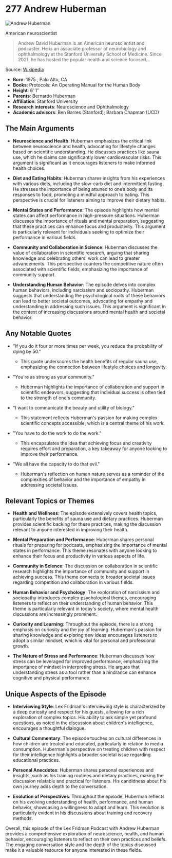 # 277 Andrew Huberman


![Andrew Huberman](https://encrypted-tbn0.gstatic.com/images?q=tbn:ANd9GcRDG8xW_Fb01ndjEDohbPnQT9lJIgd8NhIq8gojk3I&s=0)

American neuroscientist

> Andrew David Huberman is an American neuroscientist and podcaster. He is an associate professor of neurobiology and ophthalmology at the Stanford University School of Medicine. Since 2021, he has hosted the popular health and science focused...

Source: [Wikipedia](https://en.wikipedia.org/wiki/Andrew_Huberman)

- **Born**: 1975 , Palo Alto, CA
- **Books**: Protocols: An Operating Manual for the Human Body
- **Height**: 6′ 1″
- **Parents**: Bernardo Huberman
- **Affiliation**: Stanford University
- **Research interests**: Neuroscience and Ophthalmology
- **Academic advisors**: Ben Barres (Stanford); Barbara Chapman (UCD)


## The Main Arguments

- **Neuroscience and Health**: Huberman emphasizes the critical link between neuroscience and health, advocating for lifestyle changes based on scientific understanding. He discusses practices like sauna use, which he claims can significantly lower cardiovascular risks. This argument is significant as it encourages listeners to make informed health choices.

- **Diet and Eating Habits**: Huberman shares insights from his experiences with various diets, including the slow-carb diet and intermittent fasting. He stresses the importance of being attuned to one’s body and its responses to food, promoting a mindful approach to eating. This perspective is crucial for listeners aiming to improve their dietary habits.

- **Mental States and Performance**: The episode highlights how mental states can affect performance in high-pressure situations. Huberman discusses the importance of rituals and mental preparation, suggesting that these practices can enhance focus and productivity. This argument is particularly relevant for individuals seeking to optimize their performance in various fields.

- **Community and Collaboration in Science**: Huberman discusses the value of collaboration in scientific research, arguing that sharing knowledge and celebrating others' work can lead to greater advancements. This perspective counters the competitive nature often associated with scientific fields, emphasizing the importance of community support.

- **Understanding Human Behavior**: The episode delves into complex human behaviors, including narcissism and sociopathy. Huberman suggests that understanding the psychological roots of these behaviors can lead to better societal outcomes, advocating for empathy and understanding in addressing such issues. This argument is significant in the context of increasing discussions around mental health and societal behavior.

## Any Notable Quotes

- "If you do it four or more times per week, you reduce the probability of dying by 50."
  - This quote underscores the health benefits of regular sauna use, emphasizing the connection between lifestyle choices and longevity.

- "You're as strong as your community."
  - Huberman highlights the importance of collaboration and support in scientific endeavors, suggesting that individual success is often tied to the strength of one's community.

- "I want to communicate the beauty and utility of biology."
  - This statement reflects Huberman's passion for making complex scientific concepts accessible, which is a central theme of his work.

- "You have to do the work to do the work."
  - This encapsulates the idea that achieving focus and creativity requires effort and preparation, a key takeaway for anyone looking to improve their performance.

- "We all have the capacity to do that evil."
  - Huberman's reflection on human nature serves as a reminder of the complexities of behavior and the importance of empathy in addressing societal issues.

## Relevant Topics or Themes

- **Health and Wellness**: The episode extensively covers health topics, particularly the benefits of sauna use and dietary practices. Huberman provides scientific backing for these practices, making the discussion relevant to anyone interested in improving their health.

- **Mental Preparation and Performance**: Huberman shares personal rituals for preparing for podcasts, emphasizing the importance of mental states in performance. This theme resonates with anyone looking to enhance their focus and productivity in various aspects of life.

- **Community in Science**: The discussion on collaboration in scientific research highlights the importance of community and support in achieving success. This theme connects to broader societal issues regarding competition and collaboration in various fields.

- **Human Behavior and Psychology**: The exploration of narcissism and sociopathy introduces complex psychological themes, encouraging listeners to reflect on their understanding of human behavior. This theme is particularly relevant in today's society, where mental health discussions are increasingly prominent.

- **Curiosity and Learning**: Throughout the episode, there is a strong emphasis on curiosity and the joy of learning. Huberman's passion for sharing knowledge and exploring new ideas encourages listeners to adopt a similar mindset, which is vital for personal and professional growth.

- **The Nature of Stress and Performance**: Huberman discusses how stress can be leveraged for improved performance, emphasizing the importance of mindset in interpreting stress. He argues that understanding stress as a tool rather than a hindrance can enhance cognitive and physical performance.

## Unique Aspects of the Episode

- **Interviewing Style**: Lex Fridman's interviewing style is characterized by a deep curiosity and respect for his guests, allowing for a rich exploration of complex topics. His ability to ask simple yet profound questions, as noted in the discussion about children's intelligence, encourages a thoughtful dialogue.

- **Cultural Commentary**: The episode touches on cultural differences in how children are treated and educated, particularly in relation to media consumption. Huberman's perspective on treating children with respect for their intelligence highlights a broader societal issue regarding educational practices.

- **Personal Anecdotes**: Huberman shares personal experiences and insights, such as his training routines and dietary practices, making the discussion relatable and practical for listeners. His candidness about his own journey adds depth to the conversation.

- **Evolution of Perspectives**: Throughout the episode, Huberman reflects on his evolving understanding of health, performance, and human behavior, showcasing a willingness to adapt and learn. This evolution is particularly evident in his discussions about training and recovery methods.

Overall, this episode of the Lex Fridman Podcast with Andrew Huberman provides a comprehensive exploration of neuroscience, health, and human behavior, encouraging listeners to reflect on their own practices and beliefs. The engaging conversation style and the depth of the topics discussed make it a valuable resource for anyone interested in these fields.
